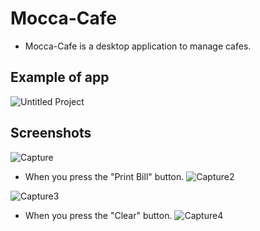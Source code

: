 # Mocca-Cafe
- Mocca-Cafe is a desktop application to manage cafes.

## Example of app
![Untitled Project](https://user-images.githubusercontent.com/62884380/134725524-b3708255-cf07-4139-8ca2-facd1a681eca.gif)

## Screenshots
![Capture](https://user-images.githubusercontent.com/62884380/134725984-d91659bc-42d6-45f8-9df0-08264b2a6462.PNG)
- When you press the "Print Bill" button.
![Capture2](https://user-images.githubusercontent.com/62884380/134726178-b8e3bf70-bc73-4968-b7e0-b39284f38add.PNG)

![Capture3](https://user-images.githubusercontent.com/62884380/134726236-54e3c227-2f01-4b78-a887-758edad92a44.PNG)

- When you press the "Clear" button.
![Capture4](https://user-images.githubusercontent.com/62884380/134726537-bb505980-4b53-4123-a0d3-9e40b763c6fa.PNG)
